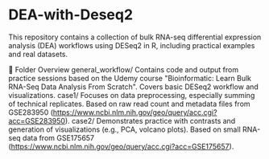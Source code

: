 # DEA-with-Deseq2
This repository contains a collection of bulk RNA-seq differential expression analysis (DEA) workflows using DESeq2 in R, including practical examples and real datasets.

📁 Folder Overview
general_workflow/
Contains code and output from practice sessions based on the Udemy course
"Bioinformatic: Learn Bulk RNA-Seq Data Analysis From Scratch".
Covers basic DESeq2 workflow and visualizations.
case1/
Focuses on data preprocessing, especially summing of technical replicates.
Based on raw read count and metadata files from GSE283950 (https://www.ncbi.nlm.nih.gov/geo/query/acc.cgi?acc=GSE283950).
case2/
Demonstrates practice with contrasts and generation of visualizations (e.g., PCA, volcano plots).
Based on small RNA-seq data from GSE175657 (https://www.ncbi.nlm.nih.gov/geo/query/acc.cgi?acc=GSE175657).

